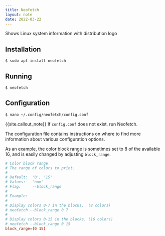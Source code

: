 ```yaml
---
title: Neofetch
layout: note
date: 2022-03-22
---
```


Shows Linux system information with distribution logo

## Installation

```shell
$ sudo apt install neofetch
```

## Running

```shell
$ neofetch
```

## Configuration

```shell
$ nano ~/.config/neofetch/config.conf
```
{{site.callout_note}} If `config.conf` does not exist, run Neofetch.

The configuration file contains instructions on where to find more information about various configuration options.

As an example, the color block range is sometimes set to 8 of the available 16, and is easily changed by adjusting `block_range`.
```conf
# Color block range
# The range of colors to print.
#
# Default:  '0', '15'
# Values:   'num'
# Flag:     --block_range
#
# Example:
#
# Display colors 0-7 in the blocks.  (8 colors)
# neofetch --block_range 0 7
#
# Display colors 0-15 in the blocks. (16 colors)
# neofetch --block_range 0 15
block_range=(0 15)
```
